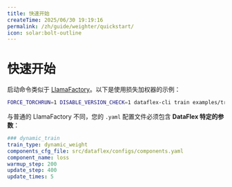 ```yaml
---
title: 快速开始
createTime: 2025/06/30 19:19:16
permalink: /zh/guide/weighter/quickstart/
icon: solar:bolt-outline
---
```


# 快速开始

启动命令类似于 [LlamaFactory](https://github.com/hiyouga/LLaMA-Factory)。以下是使用损失加权器的示例：

```bash
FORCE_TORCHRUN=1 DISABLE_VERSION_CHECK=1 dataflex-cli train examples/train_lora/weighters/loss.yaml
```

与普通的 LlamaFactory 不同，您的 `.yaml` 配置文件必须包含 **DataFlex 特定的参数**：

```yaml
### dynamic_train
train_type: dynamic_weight
components_cfg_file: src/dataflex/configs/components.yaml
component_name: loss
warmup_step: 200
update_step: 400
update_times: 5
```